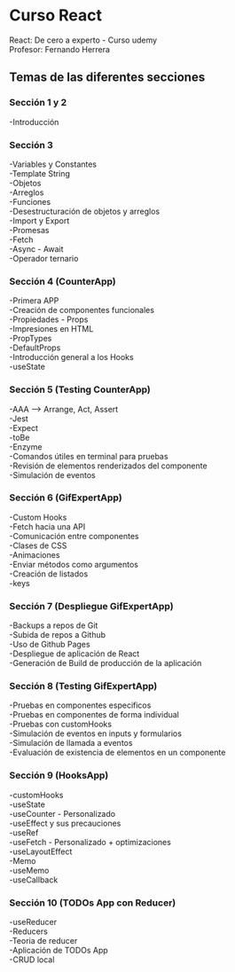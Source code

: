 # Curso React
React: De cero a experto - Curso udemy  
Profesor: Fernando Herrera

## Temas de las diferentes secciones

### Sección 1 y 2
-Introducción

### Sección 3
-Variables y Constantes  
-Template String  
-Objetos    
-Arreglos  
-Funciones  
-Desestructuración de objetos y arreglos  
-Import y Export  
-Promesas  
-Fetch  
-Async - Await  
-Operador ternario  

### Sección 4 (CounterApp)
-Primera APP  
-Creación de componentes funcionales  
-Propiedades - Props  
-Impresiones en HTML  
-PropTypes  
-DefaultProps  
-Introducción general a los Hooks  
-useState  

### Sección 5 (Testing CounterApp)
-AAA --> Arrange, Act, Assert  
-Jest  
-Expect  
-toBe  
-Enzyme  
-Comandos útiles en terminal para pruebas  
-Revisión de elementos renderizados del componente  
-Simulación de eventos  

### Sección 6 (GifExpertApp)
-Custom Hooks  
-Fetch hacia una API  
-Comunicación entre componentes  
-Clases de CSS  
-Animaciones  
-Enviar métodos como argumentos  
-Creación de listados  
-keys  

### Sección 7 (Despliegue GifExpertApp)
-Backups a repos de Git  
-Subida de repos a Github  
-Uso de Github Pages  
-Despliegue de aplicación de React  
-Generación de Build de producción de la aplicación  

### Sección 8 (Testing GifExpertApp)
-Pruebas en componentes especificos  
-Pruebas en componentes de forma individual  
-Pruebas con customHooks  
-Simulación de eventos en inputs y formularios  
-Simulación de llamada a eventos  
-Evaluación de existencia de elementos en un componente  

### Sección 9 (HooksApp)
-customHooks  
-useState  
-useCounter - Personalizado  
-useEffect y sus precauciones  
-useRef  
-useFetch - Personalizado + optimizaciones  
-useLayoutEffect  
-Memo  
-useMemo  
-useCallback  

### Sección 10 (TODOs App con Reducer)
-useReducer  
-Reducers  
-Teoria de reducer  
-Aplicación de TODOs App  
-CRUD local  

